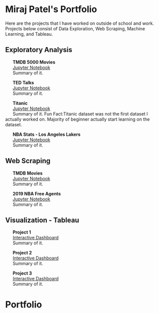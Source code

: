 
# Miraj Patel's Portfolio

Here are the projects that I have worked on outside of school and work. Projects below consist of Data Exploration, Web Scraping, Machine Learning, and Tableau.

## Exploratory Analysis

&nbsp;&nbsp;&nbsp;&nbsp;&nbsp;&nbsp;**TMDB 5000 Movies**<br />
&nbsp;&nbsp;&nbsp;&nbsp;&nbsp;&nbsp;[Jupyter Notebook](link)<br />
&nbsp;&nbsp;&nbsp;&nbsp;&nbsp;&nbsp;Summary of it.<br />

&nbsp;&nbsp;&nbsp;&nbsp;&nbsp;&nbsp;**TED Talks**<br />
&nbsp;&nbsp;&nbsp;&nbsp;&nbsp;&nbsp;[Jupyter Notebook](link)<br />
&nbsp;&nbsp;&nbsp;&nbsp;&nbsp;&nbsp;Summary of it.<br />

&nbsp;&nbsp;&nbsp;&nbsp;&nbsp;&nbsp;**Titanic**<br />
&nbsp;&nbsp;&nbsp;&nbsp;&nbsp;&nbsp;[Jupyter Notebook](link)<br />
&nbsp;&nbsp;&nbsp;&nbsp;&nbsp;&nbsp;Summary of it. Fun Fact:Titanic dataset was not the first dataset I actually worked on. Majority of beginner actually start learning on the dataset.<br />  

&nbsp;&nbsp;&nbsp;&nbsp;&nbsp;&nbsp;**NBA Stats - Los Angeles Lakers**<br />
&nbsp;&nbsp;&nbsp;&nbsp;&nbsp;&nbsp;[Jupyter Notebook](link)<br />
&nbsp;&nbsp;&nbsp;&nbsp;&nbsp;&nbsp;Summary of it.<br />

## Web Scraping

&nbsp;&nbsp;&nbsp;&nbsp;&nbsp;&nbsp;**TMDB Movies**<br />
&nbsp;&nbsp;&nbsp;&nbsp;&nbsp;&nbsp;[Jupyter Notebook](link)<br />
&nbsp;&nbsp;&nbsp;&nbsp;&nbsp;&nbsp;Summary of it.<br />

&nbsp;&nbsp;&nbsp;&nbsp;&nbsp;&nbsp;**2019 NBA Free Agents**<br />
&nbsp;&nbsp;&nbsp;&nbsp;&nbsp;&nbsp;[Jupyter Notebook](link)<br />
&nbsp;&nbsp;&nbsp;&nbsp;&nbsp;&nbsp;Summary of it.<br />

## Visualization - Tableau

&nbsp;&nbsp;&nbsp;&nbsp;&nbsp;&nbsp;**Project 1**<br />
&nbsp;&nbsp;&nbsp;&nbsp;&nbsp;&nbsp;[Interactive Dashboard](link)<br />
&nbsp;&nbsp;&nbsp;&nbsp;&nbsp;&nbsp;Summary of it.<br />

&nbsp;&nbsp;&nbsp;&nbsp;&nbsp;&nbsp;**Project 2**<br />
&nbsp;&nbsp;&nbsp;&nbsp;&nbsp;&nbsp;[Interactive Dashboard](link)<br />
&nbsp;&nbsp;&nbsp;&nbsp;&nbsp;&nbsp;Summary of it.<br />

&nbsp;&nbsp;&nbsp;&nbsp;&nbsp;&nbsp;**Project 3**<br />
&nbsp;&nbsp;&nbsp;&nbsp;&nbsp;&nbsp;[Interactive Dashboard](link)<br />
&nbsp;&nbsp;&nbsp;&nbsp;&nbsp;&nbsp;Summary of it.<br />

# Portfolio
